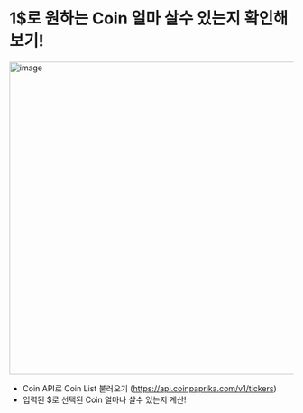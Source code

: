 # 1$로 원하는 Coin 얼마 살수 있는지 확인해보기!

<img width="555" alt="image" src="https://user-images.githubusercontent.com/107563678/235355214-2b01dcee-fd27-44b4-b7ff-bbf0108335e7.png">

 - Coin API로 Coin List 불러오기 (https://api.coinpaprika.com/v1/tickers)
 - 입력된 $로 선택된 Coin 얼마나 살수 있는지 계산!
